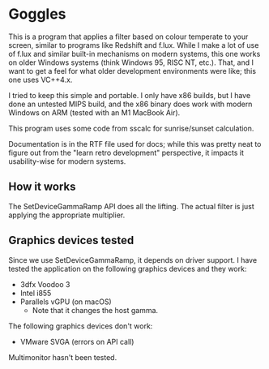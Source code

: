 # Goggles

This is a program that applies a filter based on colour temperate to your
screen, similar to programs like Redshift and f.lux. While I make a lot of use
of f.lux and similar built-in mechanisms on modern systems, this one works on
older Windows systems (think Windows 95, RISC NT, etc.). That, and I want to
get a feel for what older development environments were like; this one uses
VC++4.x.

I tried to keep this simple and portable. I only have x86 builds, but I have
done an untested MIPS build, and the x86 binary does work with modern Windows
on ARM (tested with an M1 MacBook Air).

This program uses some code from sscalc for sunrise/sunset calculation.

Documentation is in the RTF file used for docs; while this was pretty neat
to figure out from the "learn retro development" perspective, it impacts it
usability-wise for modern systems.

## How it works

The SetDeviceGammaRamp API does all the lifting. The actual filter is just
applying the appropriate multiplier.

## Graphics devices tested

Since we use SetDeviceGammaRamp, it depends on driver support. I have tested
the application on the following graphics devices and they work:

* 3dfx Voodoo 3
* Intel i855
* Parallels vGPU (on macOS)
  * Note that it changes the host gamma.

The following graphics devices don't work:

* VMware SVGA (errors on API call)

Multimonitor hasn't been tested.
